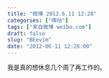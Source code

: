```yaml
---
title: "微博 2012.6.11 12:28"
categories: ["嘀咕"]
tags: ["来自微博 weibo.com"]
draft: false
slug: "BEevim"
date: "2012-06-11 12:28:00"
---
```


<p>我是真的想休息几个周了再工作的。 ​​​​</p>
